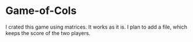 # Game-of-Cols
I crated this game using matrices. It works as it is. I plan to add a file, which keeps the score of the two players.
